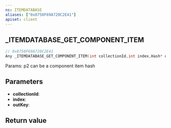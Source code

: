 ```yaml
---
ns: ITEMDATABASE
aliases: ["0x8750F69A720C2E41"]
apiset: client
---
```

## _ITEMDATABASE_GET_COMPONENT_ITEM

```c
// 0x8750F69A720C2E41
Any _ITEMDATABASE_GET_COMPONENT_ITEM(int collectionId,int index,Hash* outKey);
```

Params: p2 can be a component item hash

## Parameters
* **collectionId**:
* **index**:
* **outKey**:

## Return value

